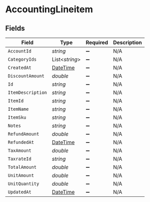 # AccountingLineitem


## Fields

| Field                                                                                 | Type                                                                                  | Required                                                                              | Description                                                                           |
| ------------------------------------------------------------------------------------- | ------------------------------------------------------------------------------------- | ------------------------------------------------------------------------------------- | ------------------------------------------------------------------------------------- |
| `AccountId`                                                                           | *string*                                                                              | :heavy_minus_sign:                                                                    | N/A                                                                                   |
| `CategoryIds`                                                                         | List<*string*>                                                                        | :heavy_minus_sign:                                                                    | N/A                                                                                   |
| `CreatedAt`                                                                           | [DateTime](https://learn.microsoft.com/en-us/dotnet/api/system.datetime?view=net-5.0) | :heavy_minus_sign:                                                                    | N/A                                                                                   |
| `DiscountAmount`                                                                      | *double*                                                                              | :heavy_minus_sign:                                                                    | N/A                                                                                   |
| `Id`                                                                                  | *string*                                                                              | :heavy_minus_sign:                                                                    | N/A                                                                                   |
| `ItemDescription`                                                                     | *string*                                                                              | :heavy_minus_sign:                                                                    | N/A                                                                                   |
| `ItemId`                                                                              | *string*                                                                              | :heavy_minus_sign:                                                                    | N/A                                                                                   |
| `ItemName`                                                                            | *string*                                                                              | :heavy_minus_sign:                                                                    | N/A                                                                                   |
| `ItemSku`                                                                             | *string*                                                                              | :heavy_minus_sign:                                                                    | N/A                                                                                   |
| `Notes`                                                                               | *string*                                                                              | :heavy_minus_sign:                                                                    | N/A                                                                                   |
| `RefundAmount`                                                                        | *double*                                                                              | :heavy_minus_sign:                                                                    | N/A                                                                                   |
| `RefundedAt`                                                                          | [DateTime](https://learn.microsoft.com/en-us/dotnet/api/system.datetime?view=net-5.0) | :heavy_minus_sign:                                                                    | N/A                                                                                   |
| `TaxAmount`                                                                           | *double*                                                                              | :heavy_minus_sign:                                                                    | N/A                                                                                   |
| `TaxrateId`                                                                           | *string*                                                                              | :heavy_minus_sign:                                                                    | N/A                                                                                   |
| `TotalAmount`                                                                         | *double*                                                                              | :heavy_minus_sign:                                                                    | N/A                                                                                   |
| `UnitAmount`                                                                          | *double*                                                                              | :heavy_minus_sign:                                                                    | N/A                                                                                   |
| `UnitQuantity`                                                                        | *double*                                                                              | :heavy_minus_sign:                                                                    | N/A                                                                                   |
| `UpdatedAt`                                                                           | [DateTime](https://learn.microsoft.com/en-us/dotnet/api/system.datetime?view=net-5.0) | :heavy_minus_sign:                                                                    | N/A                                                                                   |
